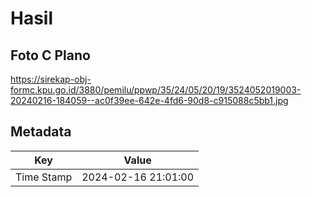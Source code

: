 # Hasil

## Foto C Plano

https://sirekap-obj-formc.kpu.go.id/3880/pemilu/ppwp/35/24/05/20/19/3524052019003-20240216-184059--ac0f39ee-642e-4fd6-90d8-c915088c5bb1.jpg


## Metadata

| Key        | Value               |
| ---------- | ------------------- |
| Time Stamp | 2024-02-16 21:01:00 |



